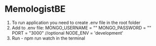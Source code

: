 # MemologistBE

1. To run application you need to create .env file in the root folder
2. Add to .env file:
   MONGO_USERNAME = "<username>"
   MONGO_PASSWORD = "<password>"
   PORT = "3000" //optional
   NODE_ENV = 'development'
3. Run - npm run watch in the terminal
